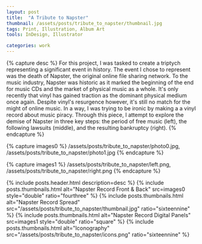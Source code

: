 ```yaml
---
layout: post
title:  "A Tribute to Napster"
thumbnail: /assets/posts/tribute_to_napster/thumbnail.jpg
tags: Print, Illustration, Album Art
tools: InDesign, Illustrator

categories: work
---
```


{% capture desc %}
For this project, I was tasked to create a triptych representing a significant event in history. The event I chose to represent was the death of Napster, the original online file sharing network. To the music industry, Napster was historic as it marked the beginning of the end for music CDs and the market of physical music as a whole. It's only recently that vinyl has gained traction as the dominant physical medium once again. Despite vinyl's resurgence however, it's still no match for the might of online music. In a way, I was trying to be ironic by making a a vinyl record about music piracy. Through this piece, I attempt to explore the demise of Napster in three key steps: the period of free music (left), the following lawsuits (middle), and the resulting bankruptcy (right).
{% endcapture %}

{% capture images0 %}
/assets/posts/tribute_to_napster/photo0.jpg,
/assets/posts/tribute_to_napster/photo1.jpg
{% endcapture %}

{% capture images1 %}
/assets/posts/tribute_to_napster/left.png,
/assets/posts/tribute_to_napster/right.png
{% endcapture %}

{% include posts.header.html description=desc %}
{% include posts.thumbnails.html
alt="Napster Record Front & Back" src=images0 style="double" ratio="fourthree" %}
{% include posts.thumbnails.html
alt="Napster Record Spread"
src="/assets/posts/tribute_to_napster/thumbnail.jpg" ratio="sixteennine" %}
{% include posts.thumbnails.html
alt="Napster Record Digital Panels" src=images1 style="double" ratio="square" %}
{% include posts.thumbnails.html
alt="Iconography" src="/assets/posts/tribute_to_napster/icons.png" ratio="sixteennine" %}